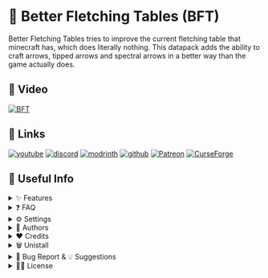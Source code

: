 
# 🏹 Better Fletching Tables (BFT)

Better Fletching Tables tries to improve the current fletching table that minecraft has, which does literally nothing.
This datapack adds the ability to craft arrows, tipped arrows and spectral arrows in a better way than the game actually does.

## 🎥 Video
[![BFT](https://img.youtube.com/vi/052vD9fScsk/0.jpg)](https://www.youtube.com/watch?v=052vD9fScsk)

## 🔗 Links
[![youtube](https://img.shields.io/badge/youtube-ff0000?style=for-the-badge&logo=youtube&logoColor=white)](https://www.youtube.com/@EclipseStudiosMC)
[![discord](https://img.shields.io/badge/discord-7289DA?style=for-the-badge&logo=discord&logoColor=white)](https://discord.gg/4pYjW9btNc)
[![modrinth](https://img.shields.io/badge/modrinth-5AD770?style=for-the-badge&logo=modrinth&logoColor=white)](https://modrinth.com/organization/eclipse-studios)
[![github](https://img.shields.io/badge/github-000000?style=for-the-badge&logo=github&logoColor=white)](https://github.com/EclipseStudiosMC)
[![Patreon](https://img.shields.io/badge/Patreon-f96854?style=for-the-badge&logo=patreon&logoColor=white)](https://www.patreon.com/EclipseStudios447)
[![CurseForge](https://img.shields.io/badge/Curseforge-0D0D0D?style=for-the-badge&logo=curseforge&logoColor=white)](https://www.curseforge.com/members/elgeroingles/projects)

## 📝 Useful Info

<details>
  <summary>
    ✨ Features
  </summary>
  <p>
    
- New way to craft arrows.
- New way to craft tipped arrows.
- New way to craft spectral arrows.
- New crafting station.

When you craft an arrow, instead of the usual 4 arrows you get, using the table you now get 6. When crafting tipped arrows keep in mind the following:
When using a normal potion you can craft up to 16 tipped arrows, using a splash potion instead you can craft up to 32 tipped arrows, and finally using a lingering potion you can craft up to 64 tipped arrows. Also keep in mind that the potion will be consumed entirely whether you did or didn't crafted the max amount that potion could craft.
Also, you can craft 2 spectral arrows using a normal arrow and a glowstone dust.
And lastly, when shift clicking to the result it will craft as much as it can with the items you gave it.

  </p>
</details>

<details>
  <summary>
    ❓ FAQ
  </summary>
  <p>
    
#### Q: Does it have multiplayer compatibility?

A: Yes it does.

#### Q: Can I modify the datapack and redistribute it?

A: Yes you can, but only if you say who the original creator is ([Eclipse Studios](https://discord.gg/X2NTE7hkq8)) and if you link the [original Modrinth page](https://modrinth.com/datapack/bft) somewhere noticeable in the project.

#### Q: Are you guys going to make more datapacks?

A: Yes we will, personally we do this as a hobby and only when we want and have the motivation to do it, and right now I don't really know what my next project will be, maybe I will return to another project, who knows. For more updates on our future datapacks join [our discord server](https://discord.gg/X2NTE7hkq8).

#### Q: Why is the gui not showing? And why do I have a chest minecart in the head when I look to a fletching table?

A: Remember to also download the resourcepack to make it appear that it is not broken, go to "[Versions](https://modrinth.com/datapack/bft/versions)" > Click on the version you are using > Download the resourcepack.

#### Q: Does this datapack work on older/newer versions?

A: This may be a controversial answer, yes but also no. If you want to use version 3.0.0 and later of this datapack/mod you can only use it in 1.20.5+, this is due to the rewrite from scratch I did in order to compensate the bad permormance previous versions had which uses commands added in 1.20.5+ (and also uses the new item component format), that doesn't mean that their are bad and that you shouldn't use them, just that they may cause lag and also maybe drop the server's tps. If for whatever reason you want to downgrade it you COULD do so until 1.20.3 (I think), previous versions would be a nightmare to downgrade it. If for whatever reason you want to use it in a newer version and the official update hasn't happened just download the lastest version and change inside the `pack.mcmeta` of the datapack the "[pack_format](https://minecraft.wiki/w/Pack_format)" value to the desired one (it may not work or at least not as intended).

#### Q: Is this datapack compatible with other datapacks?

A: Yes it is, this datapack follows the [Smithed](https://wiki.smithed.dev/conventions/) conventions to ensure datapack and resourcepack compatibility.

  </p>
</details>

<details>
  <summary>
    ⚙️ Settings
  </summary>
  <p>
    
This datapack/mod only works with the minecraft vanilla fletching table, that means that any one added via a mod won't work with the system, but since 2.0.0 you can make it compatible with any block, even ones added by mods.

To achieve this you will need to modify the following file inside the datapack: `data/bft/tags/blocks/ft.json`

The file should look like this:

```json
{
    "values": [
      "minecraft:fletching_table"
    ],
    "replace": false
  }
```

To add another block just add a comma and add the id of the block (the id of a block is the one you use when you `/give` the block to you), for example, let's make it compatible with stones:
```json
{
  "values": [
    "minecraft:fletching_table",
    "minecraft:stone"
  ],
    "replace": false
}
```
Now the datapack'll recognize as fletching tables the fletching table and stone.
  </p>
</details>

<details>
  <summary>
    🙋 Authors
  </summary>
  <p>
    
- Team: [Eclipse Studios](https://discord.gg/X2NTE7hkq8)
    - Main dev: [@ElGeroIngles](https://modrinth.com/user/ElGeroIngles)

  </p>
</details>

<details>
  <summary>
    ❤️ Credits
  </summary>
  <p>
    
Since 3.0.0, this datapack makes use of the following libraries/tricks:

- [Aeldrion](https://github.com/Aeldrion)'s [Iris](https://github.com/Aeldrion/Iris) raycasting library.
- [Evtema3](https://github.com/Evtema3)'s shader method for hiding nametags ([here](https://discord.com/channels/154777837382008833/157097006500806656/1181814993537220658))
- [AmberWat](https://github.com/AmberWat)'s [Negative Space Font](https://github.com/AmberWat/NegativeSpaceFont) used for hiding the nametags in [Evtema3](https://github.com/Evtema3)'s shader.

  </p>
</details>

<details>
  <summary>
    🗑️ Unistall
  </summary>
  <p>
    
To unistall the datapack run `/function bft:cmd/unistall` before the datapack and resourcepack, that will remove all scoreboards and more stuff that the datapack uses (v3.0.0+ only).

| Note: The unistall function doesn't unistall the [Iris](https://github.com/Aeldrion/Iris) library because other datapacks may be using it too. |
| --- |

  </p>
</details>

<details>
  <summary>
    🐛 Bug Report & 💡 Suggestions
  </summary>
  <p>
    
If you have found any bugs or have any suggestion, please reach out to us at [our discord server](https://discord.gg/X2NTE7hkq8).

  </p>
</details>

<details>
  <summary>
    🧑‍⚖️ License
  </summary>
  <p>
    
[MIT](https://choosealicense.com/licenses/mit/)

  </p>
</details>



